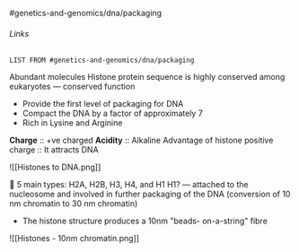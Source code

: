 #genetics-and-genomics/dna/packaging
###### Links
```dataview
LIST FROM #genetics-and-genomics/dna/packaging
```

Abundant molecules
Histone protein sequence is highly conserved among eukaryotes — conserved function
- Provide the first level of packaging for DNA
- Compact the DNA by a factor of approximately 7
- Rich in Lysine and Arginine 


**Charge** :: +ve charged
**Acidity** :: Alkaline
Advantage of histone positive charge :: It attracts DNA

![[Histones to DNA.png]]

 5 main types: H2A, H2B, H3, H4, and H1
H1? — attached to the nucleosome and involved in further packaging of the DNA (conversion of 10 nm chromatin to 30 nm chromatin)
- The histone structure produces a 10nm "beads- on-a-string" fibre

![[Histones - 10nm chromatin.png]]